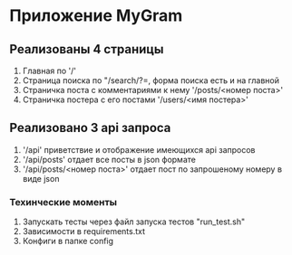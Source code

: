 # Приложение MyGram

## Реализованы 4 страницы
1. Главная по '/'
2. Страница поиска по "/search/?=, форма поиска есть и на главной
3. Страничка поста с комментариями к нему '/posts/<номер поста>'
4. Страничка постера с его постами '/users/<имя постера>'
## Реализовано 3 api запроса
1. '/api' приветствие и отображение имеющихся api запросов
2. '/api/posts' отдает все посты в json формате
3. '/api/posts/<номер поста>' отдает пост по запрошеному номеру в виде json
### Техинческие моменты
1. Запускать тесты через файл запуска тестов "run_test.sh"
2. Зависимости в requirements.txt
3. Конфиги в папке config

